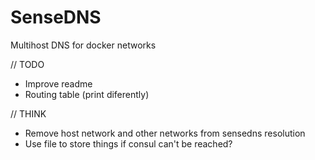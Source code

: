 # SenseDNS

Multihost DNS for docker networks

// TODO
- Improve readme
- Routing table (print diferently)

// THINK

- Remove host network and other networks from sensedns resolution
- Use file to store things if consul can't be reached?
